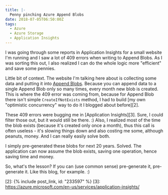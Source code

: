 ```yaml
---
title: |-
  Penny pinching Azure Append Blobs
date: 2018-07-05T06:50:00Z
tags:
  - Azure
  - Azure Storage
  - Application Insights
---
```

I was going through some reports in Application Insights for a small website I'm running and I saw a lot of 409 errors when writing to Append Blobs. As I was sorting this out, I also realized I can do the whole logic more "efficient" and save some pennies.

<!-- excerpt -->

Little bit of context. The website I'm talking here about is collecting some data and putting it into [Append Blobs][1]. Because you can append data to a single Append Blob only so many times, every month new blob is created. This is where the 409 error was coming from, because for Append Blob there isn't simple `CreateIfNotExists` method, I had to build [my own "optimistic concurrency" way to do it I blogged about before][2].

These 409 errors were bugging me in [Application Insights][3]. Sure, I could filter those out, but it would still be there. :) Also, I realized most of the time the blob exists (because it's created only once a month), thus this call is often useless - it's slowing things down and also costing me some, although peanuts, money. And I can really easily solve both.

I simply pre-generated these blobs for next 20 years. Solved. The application can now assume the blob exists, saving one operation, hence saving time and money.

So, what's the lesson? If you can (use common sense) pre-generate it, pre-generate it. Like this blog, for example. :)

[1]: https://docs.microsoft.com/en-us/rest/api/storageservices/understanding-block-blobs--append-blobs--and-page-blobs#about-append-blobs
[2]: {% include post_link, id: "233597" %}
[3]: https://azure.microsoft.com/en-us/services/application-insights/